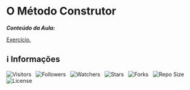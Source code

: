 <!-- Título -->
# O Método Construtor

***Conteúdo da Aula:***

[Exercício.](main.ts)

<!-- Informações -->
## &#8505; Informações

![Visitors](https://api.visitorbadge.io/api/visitors?path=Devsgeeknerd%2Fcla-o-met-con-cla-obj-log-ori-obj-pri-pas-bas&label=Visitantes&labelColor=%23700070&labelStyle=none&countColor=%23000fff&style=plastic&color=%23ffffff "Total de Visitantes")
&nbsp;
![Followers](https://img.shields.io/github/followers/Devsgeeknerd?style=p&label=Seguidores&labelColor=800080&color=000fff "Total de Seguidores")
&nbsp;
![Watchers](https://img.shields.io/github/watchers/Devsgeeknerd/cla-o-met-con-cla-obj-log-ori-obj-pri-pas-bas?style=p&label=Observadores&labelColor=800080&color=000fff "Total de Observadores")
&nbsp;
![Stars](https://img.shields.io/github/stars/Devsgeeknerd/cla-o-met-con-cla-obj-log-ori-obj-pri-pas-bas?style=p&label=Estrelas&labelColor=800080&color=000fff "Total de Estrelas")
&nbsp;
![Forks](https://img.shields.io/github/forks/Devsgeeknerd/cla-o-met-con-cla-obj-log-ori-obj-pri-pas-bas?style=p&label=Bifurcações&labelColor=800080&color=000fff "Total de Bifurcações")
&nbsp;
![Repo Size](https://img.shields.io/github/repo-size/Devsgeeknerd/cla-o-met-con-cla-obj-log-ori-obj-pri-pas-bas?style=p&label=Tamanho&labelColor=800080&color=000fff "Tamanho do Repositório")
&nbsp;
![License](https://img.shields.io/github/license/Devsgeeknerd/cla-o-met-con-cla-obj-log-ori-obj-pri-pas-bas?style=p&label=Licença&labelColor=800080&color=000fff "Licença do Repositório")
